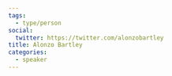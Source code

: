 ```yaml
---
tags:
  - type/person
social:
  twitter: https://twitter.com/alonzobartley
title: Alonzo Bartley
categories:
  - speaker
---
```


